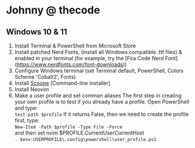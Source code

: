 # Johnny @ thecode

## Windows 10 & 11

1. Install Terminal & PowerShell from Microsoft Store
1. Install patched Nerd Fonts, (install all Windows compatible .ttf files) & enabled in your terminal (for example, try the [Fira Code Nerd Font] (https://www.nerdfonts.com/font-downloads))
1. Configure Windows terminal (set Terminal default, PowerShell, Colors Scheme 'Cobalt2', Fonts)
1. Install [Scoope](https://scoop.sh/) [Command-line installer]
1. Install Neovim 
1. Make a user profile and set comman aliases
The first step in creating your own profile is to test if you already have a profile. Open PowerShell and type:  
`test-path $profile` 
If it returns False, then we need to create the profile first, type:  
`New-Item -Path $profile -Type File -Force`  
and then set nvim $PROFILE.CurrentUserCurrentHost  
`. $env:USERPROFILE\.config\powershell\user_profile.ps1`  





